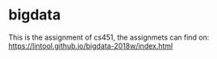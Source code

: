 # bigdata

This is the assignment of cs451, the assignmets can find on:
https://lintool.github.io/bigdata-2018w/index.html
